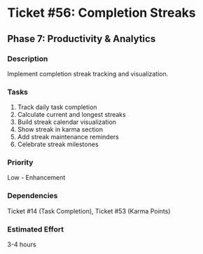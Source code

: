 # Ticket #56: Completion Streaks

## Phase 7: Productivity & Analytics

### Description

Implement completion streak tracking and visualization.

### Tasks

1. Track daily task completion
2. Calculate current and longest streaks
3. Build streak calendar visualization
4. Show streak in karma section
5. Add streak maintenance reminders
6. Celebrate streak milestones

### Priority

Low - Enhancement

### Dependencies

Ticket #14 (Task Completion), Ticket #53 (Karma Points)

### Estimated Effort

3-4 hours

